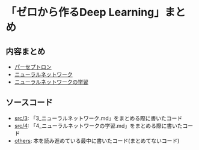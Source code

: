 

# 「ゼロから作るDeep Learning」まとめ

## 内容まとめ
* [パーセプトロン](note/2_パーセプトロン.md)
* [ニューラルネットワーク](note/3_ニューラルネットワーク.md)
* [ニューラルネットワークの学習](note/4_ニューラルネットワークの学習.md)


## ソースコード
* [src/3](src/3): 「3_ニューラルネットワーク.md」をまとめる際に書いたコード
* [src/4](src/4): 「4_ニューラルネットワークの学習.md」をまとめる際に書いたコード
* [others](src/others): 本を読み進めている最中に書いたコード(まとめてないコード)